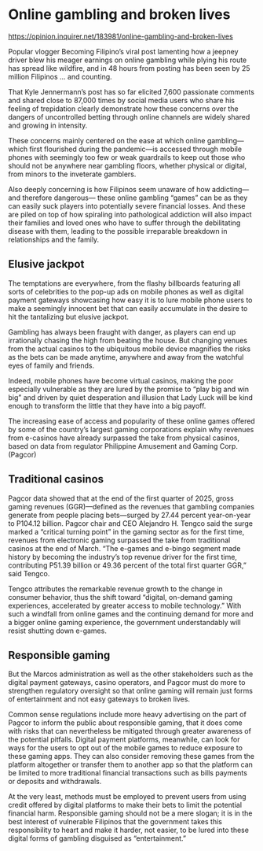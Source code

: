 # Online gambling and broken lives

https://opinion.inquirer.net/183981/online-gambling-and-broken-lives





Popular vlogger Becoming Filipino’s viral post lamenting how a jeepney driver blew his meager earnings on online gambling while plying his route has spread like wildfire, and in 48 hours from posting has been seen by 25 million Filipinos … and counting.

That Kyle Jennermann’s post has so far elicited 7,600 passionate comments and shared close to 87,000 times by social media users who share his feeling of trepidation clearly demonstrate how these concerns over the dangers of uncontrolled betting through online channels are widely shared and growing in intensity.

These concerns mainly centered on the ease at which online gambling—which first flourished during the pandemic—is accessed through mobile phones with seemingly too few or weak guardrails to keep out those who should not be anywhere near gambling floors, whether physical or digital, from minors to the inveterate gamblers.

Also deeply concerning is how Filipinos seem unaware of how addicting—and therefore dangerous— these online gambling “games” can be as they can easily suck players into potentially severe financial losses. And these are piled on top of how spiraling into pathological addiction will also impact their families and loved ones who have to suffer through the debilitating disease with them, leading to the possible irreparable breakdown in relationships and the family.



##  Elusive jackpot



The temptations are everywhere, from the flashy billboards featuring all sorts of celebrities to the pop-up ads on mobile phones as well as digital payment gateways showcasing how easy it is to lure mobile phone users to make a seemingly innocent bet that can easily accumulate in the desire to hit the tantalizing but elusive jackpot.

Gambling has always been fraught with danger, as players can end up irrationally chasing the high from beating the house. But changing venues from the actual casinos to the ubiquitous mobile device magnifies the risks as the bets can be made anytime, anywhere and away from the watchful eyes of family and friends.

Indeed, mobile phones have become virtual casinos, making the poor especially vulnerable as they are lured by the promise to “play big and win big” and driven by quiet desperation and illusion that Lady Luck will be kind enough to transform the little that they have into a big payoff.

The increasing ease of access and popularity of these online games offered by some of the country’s largest gaming corporations explain why revenues from e-casinos have already surpassed the take from physical casinos, based on data from regulator Philippine Amusement and Gaming Corp. (Pagcor)



##  Traditional casinos



Pagcor data showed that at the end of the first quarter of 2025, gross gaming revenues (GGR)—defined as the revenues that gambling companies generate from people placing bets—surged by 27.44 percent year-on-year to P104.12 billion. Pagcor chair and CEO Alejandro H. Tengco said the surge marked a “critical turning point” in the gaming sector as for the first time, revenues from electronic gaming surpassed the take from traditional casinos at the end of March. “The e-games and e-bingo segment made history by becoming the industry’s top revenue driver for the first time, contributing P51.39 billion or 49.36 percent of the total first quarter GGR,” said Tengco.

Tengco attributes the remarkable revenue growth to the change in consumer behavior, thus the shift toward “digital, on-demand gaming experiences, accelerated by greater access to mobile technology.” With such a windfall from online games and the continuing demand for more and a bigger online gaming experience, the government understandably will resist shutting down e-games.



##  Responsible gaming



But the Marcos administration as well as the other stakeholders such as the digital payment gateways, casino operators, and Pagcor must do more to strengthen regulatory oversight so that online gaming will remain just forms of entertainment and not easy gateways to broken lives.

Common sense regulations include more heavy advertising on the part of Pagcor to inform the public about responsible gaming, that it does come with risks that can nevertheless be mitigated through greater awareness of the potential pitfalls. Digital payment platforms, meanwhile, can look for ways for the users to opt out of the mobile games to reduce exposure to these gaming apps. They can also consider removing these games from the platform altogether or transfer them to another app so that the platform can be limited to more traditional financial transactions such as bills payments or deposits and withdrawals.

At the very least, methods must be employed to prevent users from using credit offered by digital platforms to make their bets to limit the potential financial harm. Responsible gaming should not be a mere slogan; it is in the best interest of vulnerable Filipinos that the government takes this responsibility to heart and make it harder, not easier, to be lured into these digital forms of gambling disguised as “entertainment.”